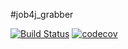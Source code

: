 #job4j_grabber

[![Build Status](https://travis-ci.org/SavvaMey/job4j_grabber.svg?branch=master)](https://travis-ci.org/SavvaMey/job4j_grabber)
[![codecov](https://codecov.io/gh/SavvaMey/job4j_grabber/branch/master/graph/badge.svg?token=YGXZ48AQIF)](https://codecov.io/gh/SavvaMey/job4j_grabber)